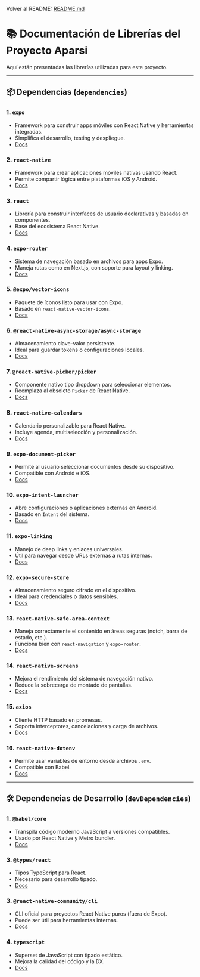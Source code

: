 Volver al README: [README.md](./README.md)

# 📚 Documentación de Librerías del Proyecto Aparsi

Aquí están presentadas las librerías utilizadas para este proyecto.

---
## 📦 Dependencias (`dependencies`)

### 1. `expo`
- Framework para construir apps móviles con React Native y herramientas integradas.
- Simplifica el desarrollo, testing y despliegue.
- [Docs](https://docs.expo.dev/)

### 2. `react-native`
- Framework para crear aplicaciones móviles nativas usando React.
- Permite compartir lógica entre plataformas iOS y Android.
- [Docs](https://reactnative.dev/)

### 3. `react`
- Librería para construir interfaces de usuario declarativas y basadas en componentes.
- Base del ecosistema React Native.
- [Docs](https://react.dev/)

### 4. `expo-router`
- Sistema de navegación basado en archivos para apps Expo.
- Maneja rutas como en Next.js, con soporte para layout y linking.
- [Docs](https://docs.expo.dev/router/introduction/)

### 5. `@expo/vector-icons`
- Paquete de íconos listo para usar con Expo.
- Basado en `react-native-vector-icons`.
- [Docs](https://docs.expo.dev/guides/icons/)

### 6. `@react-native-async-storage/async-storage`
- Almacenamiento clave-valor persistente.
- Ideal para guardar tokens o configuraciones locales.
- [Docs](https://docs.expo.dev/versions/latest/sdk/async-storage/)

### 7. `@react-native-picker/picker`
- Componente nativo tipo dropdown para seleccionar elementos.
- Reemplaza al obsoleto `Picker` de React Native.
- [Docs](https://github.com/react-native-picker/picker)

### 8. `react-native-calendars`
- Calendario personalizable para React Native.
- Incluye agenda, multiselección y personalización.
- [Docs](https://github.com/wix/react-native-calendars)

### 9. `expo-document-picker`
- Permite al usuario seleccionar documentos desde su dispositivo.
- Compatible con Android e iOS.
- [Docs](https://docs.expo.dev/versions/latest/sdk/document-picker/)

### 10. `expo-intent-launcher`
- Abre configuraciones o aplicaciones externas en Android.
- Basado en `Intent` del sistema.
- [Docs](https://docs.expo.dev/versions/latest/sdk/intent-launcher/)

### 11. `expo-linking`
- Manejo de deep links y enlaces universales.
- Útil para navegar desde URLs externas a rutas internas.
- [Docs](https://docs.expo.dev/versions/latest/sdk/linking/)

### 12. `expo-secure-store`
- Almacenamiento seguro cifrado en el dispositivo.
- Ideal para credenciales o datos sensibles.
- [Docs](https://docs.expo.dev/versions/latest/sdk/securestore/)

### 13. `react-native-safe-area-context`
- Maneja correctamente el contenido en áreas seguras (notch, barra de estado, etc.).
- Funciona bien con `react-navigation` y `expo-router`.
- [Docs](https://docs.expo.dev/versions/latest/sdk/safe-area-context/)

### 14. `react-native-screens`
- Mejora el rendimiento del sistema de navegación nativo.
- Reduce la sobrecarga de montado de pantallas.
- [Docs](https://docs.expo.dev/versions/latest/sdk/screens/)

### 15. `axios`
- Cliente HTTP basado en promesas.
- Soporta interceptores, cancelaciones y carga de archivos.
- [Docs](https://axios-http.com/)

### 16. `react-native-dotenv`
- Permite usar variables de entorno desde archivos `.env`.
- Compatible con Babel.
- [Docs](https://www.npmjs.com/package/react-native-dotenv)

---

## 🛠️ Dependencias de Desarrollo (`devDependencies`)

### 1. `@babel/core`
- Transpila código moderno JavaScript a versiones compatibles.
- Usado por React Native y Metro bundler.
- [Docs](https://babeljs.io/docs/en/babel-core)

### 3. `@types/react`
- Tipos TypeScript para React.
- Necesario para desarrollo tipado.
- [Docs](https://www.npmjs.com/package/@types/react)

### 3. `@react-native-community/cli`
- CLI oficial para proyectos React Native puros (fuera de Expo).
- Puede ser útil para herramientas internas.
- [Docs](https://github.com/react-native-community/cli)

### 4. `typescript`
- Superset de JavaScript con tipado estático.
- Mejora la calidad del código y la DX.
- [Docs](https://www.typescriptlang.org/)
